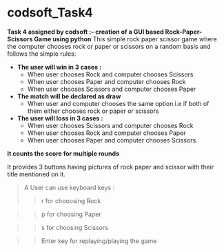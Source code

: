 # codsoft_Task4
**Task 4 assigned by codsoft :- creation of a GUI based Rock-Paper-Scissors Game using python**
This simple rock paper scissor game where the computer chooses rock or paper or scissors on a random basis and follows the simple rules:
- **The user will win in 3 cases :**
  - When user chooses Rock and computer chooses Scissors
  - When user chooses Paper and computer chooses Rock
  - When user chooses Scissors and computer chooses Paper
- **The match will be declared as draw**
  - When user and computer chooses the same option i.e if both of them either chooses rock or paper or scissors
- **The user will loss in 3 cases :**
  - When user chooses Scissors and computer chooses Rock
  - When user chooses Rock and computer chooses Paper
  - When user chooses Paper and computer chooses Scissors.
  
**It counts the score for multiple rounds**

It provides 3 buttons having pictures of rock paper and scissor with their title mentioned on it. 
> A User can use keyboard keys :
>> r for chooosing Rock

>> p for choosing Paper

>> s for choosing Scissors

>> Enter key for replaying/playing the game
